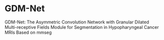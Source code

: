 # GDM-Net
GDM-Net: The Asymmetric Convolution Network with Granular Dilated Multi-receptive Fields Module for Segmentation in Hypopharyngeal Cancer MRIs
Based on mmseg
